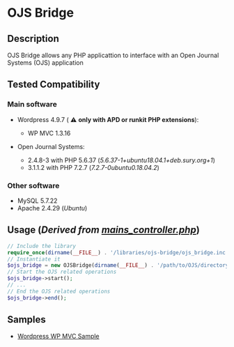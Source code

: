 
# OJS Bridge

## Description

OJS Bridge allows any PHP applicattion to interface with an Open Journal Systems (OJS) application

## Tested Compatibility

### Main software

* Wordpress 4.9.7 ( :warning: **only with APD or runkit PHP extensions**):
  * WP MVC 1.3.16  

* Open Journal Systems:
  * 2.4.8-3 with PHP 5.6.37 (_5.6.37-1+ubuntu18.04.1+deb.sury.org+1_)
  * 3.1.1.2 with PHP 7.2.7 (_7.2.7-0ubuntu0.18.04.2_)

### Other software

* MySQL 5.7.22
* Apache 2.4.29 (_Ubuntu_)

## Usage (_Derived from [mains_controller.php](samples/wordpress-wpmvc-plugin/app/controllers/mains_controllers.php)_)

```php
// Include the library
require_once(dirname(__FILE__) . '/libraries/ojs-bridge/ojs_bridge.inc.php');
// Instantiate it
$ojs_bridge = new OJSBridge(dirname(__FILE__) . '/path/to/OJS/directory');
// Start the OJS related operations
$ojs_bridge->start();
// ...
// End the OJS related operations
$ojs_bridge->end();
```

## Samples

* [Wordpress WP MVC Sample](samples/wordpress-wpmvc-plugin)